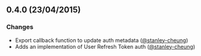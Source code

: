## 0.4.0 (23/04/2015)

### Changes

* Export callback function to update auth metadata ([@stanley-cheung][])
* Adds an implementation of User Refresh Token auth ([@stanley-cheung][])

[@stanley-cheung]: https://github.com/stanley-cheung
